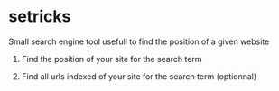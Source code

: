 # setricks
Small search engine tool usefull to find the position of a given website

1. Find the position of your site <xxx> for the search term <yyy>

2. Find all urls indexed of your site <xxx> for the search term <yyy> (optionnal)
